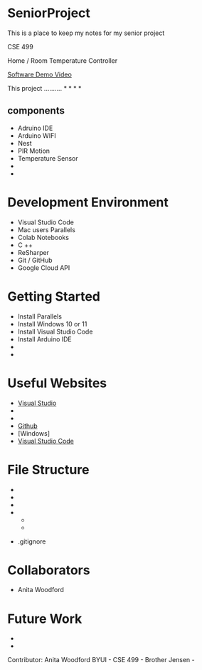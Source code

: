 # SeniorProject
This is a place to keep my notes for my senior project


CSE 499 
<!--{Describe your purpose for writing this software.}-->
Home / Room Temperature Controller 

<!---{Provide a link to your YouTube demonstration.  It should be a 4-5 minute demo of the software running and a code walkthrough.  The focus should be on sharing what you learned about the language syntax.}-->

[Software Demo Video]()

This project ..........
* 
* 
* 
* 

## components
* Adruino IDE
* Arduino WIFI
* Nest 
* PIR Motion
* Temperature Sensor 
* 
* 


# Development Environment

<!--{Describe the tools that you used to develop the software}-->
* Visual Studio Code
* Mac users Parallels
* Colab Notebooks
* C ++
* ReSharper
* Git / GitHub
* Google Cloud API 
  
# Getting Started
* Install Parallels
* Install Windows 10 or 11
* Install Visual Studio Code
* Install Arduino IDE
* 
* 

<!--{Describe the programming language that you used and any libraries.}-->

# Useful Websites

<!--{Make a list of websites that you found helpful in this project}-->
* [Visual Studio](https://visualstudio.microsoft.com/vs/mac/)
*
* 
*  [Github](https://github.com/)
*   [Windows]
* [Visual Studio Code](https://code.visualstudio.com/docs/languages/java)


# File Structure

* 
  
* 
* 
* 
  - 
  - 
* .gitignore


# Collaborators

* Anita Woodford 


# Future Work

<!--{{Make a list of things that you need to fix, improve, and add in the future.}-->
* 
* 
  


Contributor: 
Anita Woodford BYUI - CSE 499 - Brother Jensen - 
